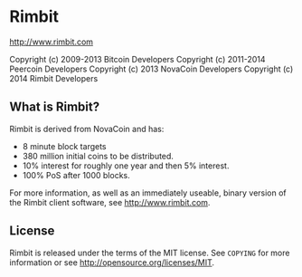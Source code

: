 Rimbit
================================

http://www.rimbit.com

Copyright (c) 2009-2013 Bitcoin Developers
Copyright (c) 2011-2014 Peercoin Developers
Copyright (c) 2013 NovaCoin Developers
Copyright (c) 2014 Rimbit Developers

What is Rimbit?
----------------

Rimbit is derived from NovaCoin and has:
 - 8 minute block targets
 - 380 million initial coins to be distributed.
 - 10% interest for roughly one year and then 5% interest.
 - 100% PoS after 1000 blocks.

For more information, as well as an immediately useable, binary version of
the Rimbit client software, see http://www.rimbit.com.

License
-------

Rimbit is released under the terms of the MIT license. See `COPYING` for more
information or see http://opensource.org/licenses/MIT.
